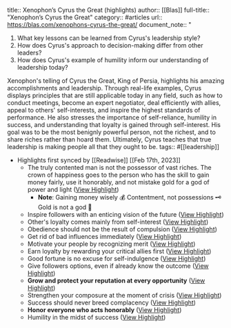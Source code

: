 title:: Xenophon’s Cyrus the Great (highlights)
author:: [[Blas]]
full-title:: "Xenophon’s Cyrus the Great"
category:: #articles
url:: https://blas.com/xenophons-cyrus-the-great/
document_note:: "

1. What key lessons can be learned from Cyrus's leadership style?
2. How does Cyrus's approach to decision-making differ from other leaders?
3. How does Cyrus's example of humility inform our understanding of leadership today?

Xenophon's telling of Cyrus the Great, King of Persia, highlights his amazing accomplishments and leadership. Through real-life examples, Cyrus displays principles that are still applicable today in any field, such as how to conduct meetings, become an expert negotiator, deal efficiently with allies, appeal to others' self-interests, and inspire the highest standards of performance. He also stresses the importance of self-reliance, humility in success, and understanding that loyalty is gained through self-interest. His goal was to be the most benignly powerful person, not the richest, and to share riches rather than hoard them. Ultimately, Cyrus teaches that true leadership is making people all that they ought to be.
tags:: #[[leadership]]

- Highlights first synced by [[Readwise]] [[Feb 17th, 2023]]
	- The truly contented man is not the possessor of vast riches. The crown of happiness goes to the person who has the skill to gain money fairly, use it honorably, and not mistake gold for a god of power and light ([View Highlight](https://read.readwise.io/read/01gsff04ev4dgz216fvdmd8d7m))
		- **Note**: Gaining money wisely 💰
		  Contentment, not possessions 🗝️
		  Gold is not a god 🤴
	- Inspire followers with an enticing vision of the future ([View Highlight](https://read.readwise.io/read/01gsff2v1b9q5s1wr4crfx7a55))
	- Other's loyalty comes mainly from self-interest ([View Highlight](https://read.readwise.io/read/01gsff0kvyzttvyqm5z83be0xd))
	- Obedience should not be the result of compulsion ([View Highlight](https://read.readwise.io/read/01gsff0qhht0p7qeg4xmnnjprk))
	- Get rid of bad influences immediately ([View Highlight](https://read.readwise.io/read/01gsff4rfx7rx20hhgmqxde10n))
	- Motivate your people by recognizing merit ([View Highlight](https://read.readwise.io/read/01gsff4jhvvnmsxfryvtg02v6d))
	- Earn loyalty by rewarding your critical allies first ([View Highlight](https://read.readwise.io/read/01gsff4xkfddynb7xda49eyte9))
	- Good fortune is no excuse for self-indulgence ([View Highlight](https://read.readwise.io/read/01gsff54589d225g0nyks63ebt))
	- Give followers options, even if already know the outcome ([View Highlight](https://read.readwise.io/read/01gsff19w7vt6txcxhysac6t2r))
	- **Grow and protect your reputation at every opportunity** ([View Highlight](https://read.readwise.io/read/01gsff16pxgdqfkdrcf5tjkv37))
	- Strengthen your composure at the moment of crisis ([View Highlight](https://read.readwise.io/read/01gsff1h3edwnd7expwjaj7pkm))
	- Success should never breed complacency ([View Highlight](https://read.readwise.io/read/01gsff5gpt3m4832a892s5z972))
	- **Honor everyone who acts honorably** ([View Highlight](https://read.readwise.io/read/01gsff5cs1p5y6fx6emwdx0thn))
	- Humility in the midst of success ([View Highlight](https://read.readwise.io/read/01gsff5rd5ge0ebbvtsh7x20aa))